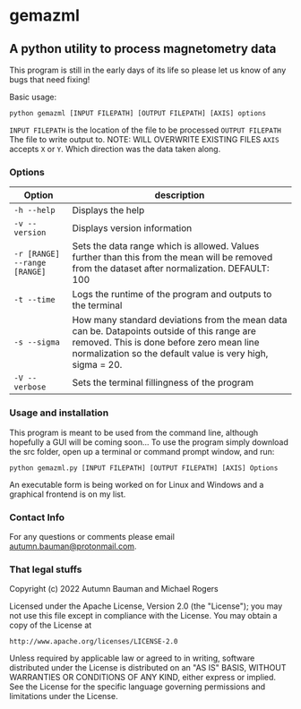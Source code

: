 # gemazml
## A python utility to process magnetometry data

This program is still in the early days of its life so please let us know of any bugs that need fixing!

Basic usage:
```
python gemazml [INPUT FILEPATH] [OUTPUT FILEPATH] [AXIS] options
```
`INPUT FILEPATH` is the location of the file to be processed
`OUTPUT FILEPATH` The file to write output to. NOTE: WILL OVERWRITE EXISTING FILES
`AXIS` accepts `X` or `Y`. Which direction was the data taken along.
### Options
|Option | description|
|-------|------------|
|`-h --help` | Displays the help|
|`-v --version` | Displays version information |
|`-r [RANGE] --range [RANGE]` |   Sets the data range which is allowed. Values further than this from the mean will be removed from the dataset after normalization. DEFAULT: 100|
|`-t --time` | Logs the runtime of the program and outputs to the terminal |
|`-s --sigma` | How many standard deviations from the mean data can be. Datapoints outside of this range are removed. This is done before zero mean line normalization so the default value is very high, sigma = 20. |
|`-V --verbose` | Sets the terminal fillingness of the program |

### Usage and installation
This program is meant to be used from the command line, although hopefully a GUI will be coming soon... To use the program simply download the src folder, open up a terminal or command prompt window, and run:
```
python gemazml.py [INPUT FILEPATH] [OUTPUT FILEPATH] [AXIS] Options
```
An executable form is being worked on for Linux and Windows and a graphical frontend is on my list.

### Contact Info

For any questions or comments please email autumn.bauman@protonmail.com.

### That legal stuffs
Copyright (c) 2022 Autumn Bauman and Michael Rogers

Licensed under the Apache License, Version 2.0 (the "License");
you may not use this file except in compliance with the License.
You may obtain a copy of the License at

    http://www.apache.org/licenses/LICENSE-2.0

Unless required by applicable law or agreed to in writing, software
distributed under the License is distributed on an "AS IS" BASIS,
WITHOUT WARRANTIES OR CONDITIONS OF ANY KIND, either express or implied.
See the License for the specific language governing permissions and
limitations under the License.
